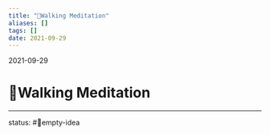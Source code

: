 ```yaml
---
title: "🚶Walking Meditation"
aliases: []
tags: []
date: 2021-09-29
---
```

2021-09-29
# 🚶Walking Meditation
___
status: #💭empty-idea